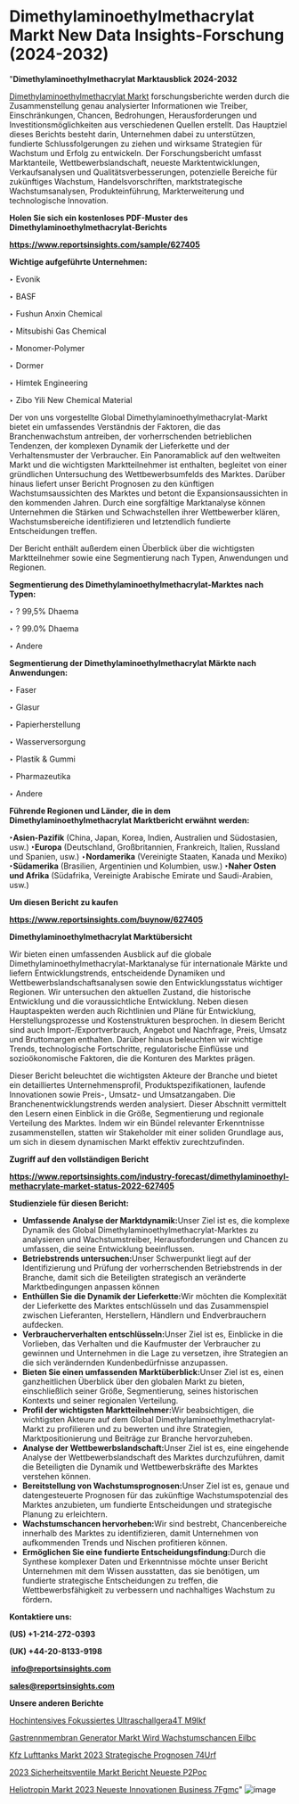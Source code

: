 # Dimethylaminoethylmethacrylat Markt New Data Insights-Forschung (2024-2032)

"<strong><b>Dimethylaminoethylmethacrylat Marktausblick 2024-2032</b></strong>

<a href=https://www.reportsinsights.com/sample/627405>Dimethylaminoethylmethacrylat Markt</a> forschungsberichte werden durch die Zusammenstellung genau analysierter Informationen wie Treiber, Einschränkungen, Chancen, Bedrohungen, Herausforderungen und Investitionsmöglichkeiten aus verschiedenen Quellen erstellt. Das Hauptziel dieses Berichts besteht darin, Unternehmen dabei zu unterstützen, fundierte Schlussfolgerungen zu ziehen und wirksame Strategien für Wachstum und Erfolg zu entwickeln. Der Forschungsbericht umfasst Marktanteile, Wettbewerbslandschaft, neueste Marktentwicklungen, Verkaufsanalysen und Qualitätsverbesserungen, potenzielle Bereiche für zukünftiges Wachstum, Handelsvorschriften, marktstrategische Wachstumsanalysen, Produkteinführung, Markterweiterung und technologische Innovation.

<strong><b>Holen Sie sich ein kostenloses PDF-Muster des Dimethylaminoethylmethacrylat-Berichts</b></strong>

<a href=https://www.reportsinsights.com/sample/627405><strong><u>https://www.reportsinsights.com/sample/627405</u></strong></a>

<strong>Wichtige aufgeführte Unternehmen:</strong>

‣ Evonik

‣ BASF

‣ Fushun Anxin Chemical

‣ Mitsubishi Gas Chemical

‣ Monomer-Polymer

‣ Dormer

‣ Himtek Engineering

‣ Zibo Yili New Chemical Material

Der von uns vorgestellte Global Dimethylaminoethylmethacrylat-Markt bietet ein umfassendes Verständnis der Faktoren, die das Branchenwachstum antreiben, der vorherrschenden betrieblichen Tendenzen, der komplexen Dynamik der Lieferkette und der Verhaltensmuster der Verbraucher. Ein Panoramablick auf den weltweiten Markt und die wichtigsten Marktteilnehmer ist enthalten, begleitet von einer gründlichen Untersuchung des Wettbewerbsumfelds des Marktes. Darüber hinaus liefert unser Bericht Prognosen zu den künftigen Wachstumsaussichten des Marktes und betont die Expansionsaussichten in den kommenden Jahren. Durch eine sorgfältige Marktanalyse können Unternehmen die Stärken und Schwachstellen ihrer Wettbewerber klären, Wachstumsbereiche identifizieren und letztendlich fundierte Entscheidungen treffen.

Der Bericht enthält außerdem einen Überblick über die wichtigsten Marktteilnehmer sowie eine Segmentierung nach Typen, Anwendungen und Regionen.

<strong>Segmentierung des Dimethylaminoethylmethacrylat-Marktes nach Typen:</strong>

‣ ? 99,5% Dhaema

‣ ? 99.0% Dhaema

‣ Andere

<strong>Segmentierung der Dimethylaminoethylmethacrylat Märkte nach Anwendungen:</strong>

‣ Faser

‣ Glasur

‣ Papierherstellung

‣ Wasserversorgung

‣ Plastik & Gummi

‣ Pharmazeutika

‣ Andere

<strong><b>Führende Regionen und Länder, die in dem Dimethylaminoethylmethacrylat Marktbericht erwähnt werden:</b></strong>

<strong><b>‣Asien-Pazifik</b></strong> (China, Japan, Korea, Indien, Australien und Südostasien, usw.)
<strong><b>‣Europa</b></strong> (Deutschland, Großbritannien, Frankreich, Italien, Russland und Spanien, usw.)
‣<strong><b>Nordamerika</b></strong> (Vereinigte Staaten, Kanada und Mexiko)
<strong><b>‣Südamerika</b></strong> (Brasilien, Argentinien und Kolumbien, usw.)
<strong><b>‣Naher Osten und Afrika</b></strong> (Südafrika, Vereinigte Arabische Emirate und Saudi-Arabien, usw.)

<strong>Um diesen Bericht zu kaufen</strong>

<a href=https://www.reportsinsights.com/buynow/627405><strong><u>https://www.reportsinsights.com/buynow/627405</u></strong></a>

<strong>Dimethylaminoethylmethacrylat Marktübersicht</strong>

Wir bieten einen umfassenden Ausblick auf die globale Dimethylaminoethylmethacrylat-Marktanalyse für internationale Märkte und liefern Entwicklungstrends, entscheidende Dynamiken und Wettbewerbslandschaftsanalysen sowie den Entwicklungsstatus wichtiger Regionen. Wir untersuchen den aktuellen Zustand, die historische Entwicklung und die voraussichtliche Entwicklung. Neben diesen Hauptaspekten werden auch Richtlinien und Pläne für Entwicklung, Herstellungsprozesse und Kostenstrukturen besprochen. In diesem Bericht sind auch Import-/Exportverbrauch, Angebot und Nachfrage, Preis, Umsatz und Bruttomargen enthalten. Darüber hinaus beleuchten wir wichtige Trends, technologische Fortschritte, regulatorische Einflüsse und sozioökonomische Faktoren, die die Konturen des Marktes prägen.

Dieser Bericht beleuchtet die wichtigsten Akteure der Branche und bietet ein detailliertes Unternehmensprofil, Produktspezifikationen, laufende Innovationen sowie Preis-, Umsatz- und Umsatzangaben. Die Branchenentwicklungstrends werden analysiert. Dieser Abschnitt vermittelt den Lesern einen Einblick in die Größe, Segmentierung und regionale Verteilung des Marktes. Indem wir ein Bündel relevanter Erkenntnisse zusammenstellen, statten wir Stakeholder mit einer soliden Grundlage aus, um sich in diesem dynamischen Markt effektiv zurechtzufinden.

<strong>Zugriff auf den vollständigen Bericht</strong>

<a href=https://www.reportsinsights.com/industry-forecast/dimethylaminoethyl-methacrylate-market-status-2022-627405><strong>https://www.reportsinsights.com/industry-forecast/dimethylaminoethyl-methacrylate-market-status-2022-627405</strong></a>

<strong>Studienziele für diesen Bericht:</strong>
<ul>
  <li><strong>Umfassende Analyse der Marktdynamik:</strong>Unser Ziel ist es, die komplexe Dynamik des Global Dimethylaminoethylmethacrylat-Marktes zu analysieren und Wachstumstreiber, Herausforderungen und Chancen zu umfassen, die seine Entwicklung beeinflussen.</li>
  <li><strong>Betriebstrends untersuchen:</strong>Unser Schwerpunkt liegt auf der Identifizierung und Prüfung der vorherrschenden Betriebstrends in der Branche, damit sich die Beteiligten strategisch an veränderte Marktbedingungen anpassen können</li>
  <li><strong>Enthüllen Sie die Dynamik der Lieferkette:</strong>Wir möchten die Komplexität der Lieferkette des Marktes entschlüsseln und das Zusammenspiel zwischen Lieferanten, Herstellern, Händlern und Endverbrauchern aufdecken.</li>
  <li><strong>Verbraucherverhalten entschlüsseln:</strong>Unser Ziel ist es, Einblicke in die Vorlieben, das Verhalten und die Kaufmuster der Verbraucher zu gewinnen und Unternehmen in die Lage zu versetzen, ihre Strategien an die sich verändernden Kundenbedürfnisse anzupassen.</li>
  <li><strong>Bieten Sie einen umfassenden Marktüberblick:</strong>Unser Ziel ist es, einen ganzheitlichen Überblick über den globalen Markt zu bieten, einschließlich seiner Größe, Segmentierung, seines historischen Kontexts und seiner regionalen Verteilung.</li>
  <li><strong>Profil der wichtigsten Marktteilnehmer:</strong>Wir beabsichtigen, die wichtigsten Akteure auf dem Global Dimethylaminoethylmethacrylat-Markt zu profilieren und zu bewerten und ihre Strategien, Marktpositionierung und Beiträge zur Branche hervorzuheben.</li>
  <li><strong>Analyse der Wettbewerbslandschaft:</strong>Unser Ziel ist es, eine eingehende Analyse der Wettbewerbslandschaft des Marktes durchzuführen, damit die Beteiligten die Dynamik und Wettbewerbskräfte des Marktes verstehen können.</li>
  <li><strong>Bereitstellung von Wachstumsprognosen:</strong>Unser Ziel ist es, genaue und datengesteuerte Prognosen für das zukünftige Wachstumspotenzial des Marktes anzubieten, um fundierte Entscheidungen und strategische Planung zu erleichtern.</li>
  <li><strong>Wachstumschancen hervorheben:</strong>Wir sind bestrebt, Chancenbereiche innerhalb des Marktes zu identifizieren, damit Unternehmen von aufkommenden Trends und Nischen profitieren können.</li>
  <li><strong>Ermöglichen Sie eine fundierte Entscheidungsfindung:</strong>Durch die Synthese komplexer Daten und Erkenntnisse möchte unser Bericht Unternehmen mit dem Wissen ausstatten, das sie benötigen, um fundierte strategische Entscheidungen zu treffen, die Wettbewerbsfähigkeit zu verbessern und nachhaltiges Wachstum zu fördern<strong>.</strong></li>
</ul>
<strong>Kontaktiere uns:</strong>

<strong>(US) +1-214-272-0393</strong>

<strong>(UK) +44-20-8133-9198</strong>

<strong> </strong><a href=info@reportsinsights.com><strong><u>info@reportsinsights.com</u></strong></a>

<a href=sales@reportsinsights.com><strong><u>sales@reportsinsights.com</u></strong></a>

<strong>Unsere anderen Berichte</strong>

<a href=https://de.linkedin.com/pulse/hochintensives-fokussiertes-ultraschallger%C3%A4t-m9ikf/>Hochintensives Fokussiertes Ultraschallgera4T M9Ikf</a>

<a href=https://de.linkedin.com/pulse/gastrennmembran-generator-markt-wird-wachstumschancen-eilbc/>Gastrennmembran Generator Markt Wird Wachstumschancen Eilbc</a>

<a href=https://de.linkedin.com/pulse/kfz-lufttanks-markt-2023-strategische-prognosen-74urf/>Kfz Lufttanks Markt 2023 Strategische Prognosen 74Urf</a>

<a href=https://de.linkedin.com/pulse/2023-sicherheitsventile-markt-bericht-neueste-p2poc/>2023 Sicherheitsventile Markt Bericht Neueste P2Poc</a>

<a href=https://de.linkedin.com/pulse/heliotropin-markt-2023-neueste-innovationen-business-7fgmc/>Heliotropin Markt 2023 Neueste Innovationen Business 7Fgmc</a>"
![image](https://github.com/Jaayaachit/RIMarket/assets/158452289/900db5a8-aa94-4b0e-be87-01d1fdf1caa2)

